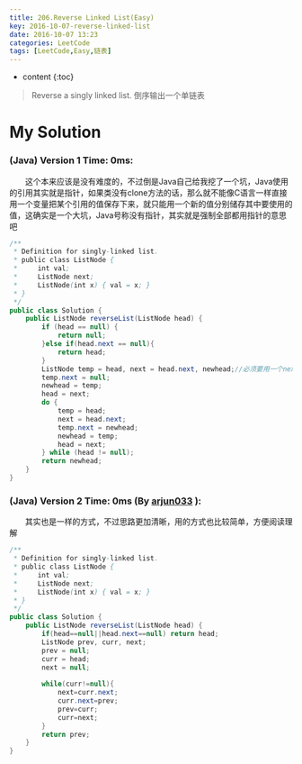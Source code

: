 ```yaml
---
title: 206.Reverse Linked List(Easy)
key: 2016-10-07-reverse-linked-list
date: 2016-10-07 13:23
categories: LeetCode
tags: [LeetCode,Easy,链表]
---
```


* content
{:toc}


>Reverse a singly linked list.
倒序输出一个单链表

# My Solution
### (Java) Version 1  Time: 0ms:
　　这个本来应该是没有难度的，不过倒是Java自己给我挖了一个坑，Java使用的引用其实就是指针，如果类没有clone方法的话，那么就不能像C语言一样直接用一个变量把某个引用的值保存下来，就只能用一个新的值分别储存其中要使用的值，这确实是一个大坑，Java号称没有指针，其实就是强制全部都用指针的意思吧
```java
/**
 * Definition for singly-linked list.
 * public class ListNode {
 *     int val;
 *     ListNode next;
 *     ListNode(int x) { val = x; }
 * }
 */
public class Solution {
    public ListNode reverseList(ListNode head) {
        if (head == null) {
            return null;
        }else if(head.next == null){
            return head;
        }
        ListNode temp = head, next = head.next, newhead;//必须要用一个next变量把下一个结点的引用保存下来
        temp.next = null;
        newhead = temp;
        head = next;
        do {
            temp = head;
            next = head.next;
            temp.next = newhead;
            newhead = temp;
            head = next;
        } while (head != null);
        return newhead;
    }
}
```
### (Java) Version 2  Time: 0ms (By [arjun033](https://discuss.leetcode.com/user/arjun033) ):
　　其实也是一样的方式，不过思路更加清晰，用的方式也比较简单，方便阅读理解
```java
/**
 * Definition for singly-linked list.
 * public class ListNode {
 *     int val;
 *     ListNode next;
 *     ListNode(int x) { val = x; }
 * }
 */
public class Solution {
    public ListNode reverseList(ListNode head) {
        if(head==null||head.next==null) return head;
        ListNode prev, curr, next;
        prev = null;
        curr = head;
        next = null;
        
        while(curr!=null){
            next=curr.next;
            curr.next=prev;
            prev=curr;
            curr=next;
        }
        return prev;
    }
}
```
